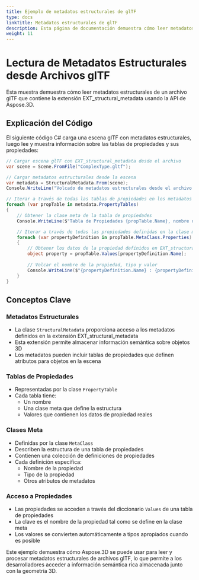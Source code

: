 ```yaml
---
title: Ejemplo de metadatos estructurales de glTF
type: docs
linkTitle: Metadatos estructurales de glTF
description: Esta página de documentación demuestra cómo leer metadatos estructurales de un archivo glTF usando Aspose.3D para .NET.
weight: 11
---
```


# Lectura de Metadatos Estructurales desde Archivos glTF

Esta muestra demuestra cómo leer metadatos estructurales de un archivo glTF que contiene la extensión EXT_structural_metadata usando la API de Aspose.3D.

## Explicación del Código

El siguiente código C# carga una escena glTF con metadatos estructurales, luego lee y muestra información sobre las tablas de propiedades y sus propiedades:

```csharp
// Cargar escena glTF con EXT_structural_metadata desde el archivo
var scene = Scene.FromFile("ComplexType.gltf");

// Cargar metadatos estructurales desde la escena
var metadata = StructuralMetadata.From(scene);
Console.WriteLine("Volcado de metadatos estructurales desde el archivo glTF de entrada:");

// Iterar a través de todas las tablas de propiedades en los metadatos
foreach (var propTable in metadata.PropertyTables)
{
    // Obtener la clase meta de la tabla de propiedades
    Console.WriteLine($"Tabla de Propiedades {propTable.Name}, nombre de tipo : {propTable.MetaClass.Name}");

    // Iterar a través de todas las propiedades definidas en la clase meta
    foreach (var propertyDefinition in propTable.MetaClass.Properties)
    {
        // Obtener los datos de la propiedad definidos en EXT_structural_metadata
        object property = propTable.Values[propertyDefinition.Name];
        
        // Volcar el nombre de la propiedad, tipo y valor
        Console.WriteLine($"{propertyDefinition.Name} : {propertyDefinition.Type} = {property}");
    }
}
```

## Conceptos Clave

### Metadatos Estructurales
- La clase `StructuralMetadata` proporciona acceso a los metadatos definidos en la extensión EXT_structural_metadata
- Esta extensión permite almacenar información semántica sobre objetos 3D
- Los metadatos pueden incluir tablas de propiedades que definen atributos para objetos en la escena

### Tablas de Propiedades
- Representadas por la clase `PropertyTable`
- Cada tabla tiene:
  - Un nombre
  - Una clase meta que define la estructura
  - Valores que contienen los datos de propiedad reales

### Clases Meta
- Definidas por la clase `MetaClass`
- Describen la estructura de una tabla de propiedades
- Contienen una colección de definiciones de propiedades
- Cada definición especifica:
  - Nombre de la propiedad
  - Tipo de la propiedad
  - Otros atributos de metadatos

### Acceso a Propiedades
- Las propiedades se acceden a través del diccionario `Values` de una tabla de propiedades
- La clave es el nombre de la propiedad tal como se define en la clase meta
- Los valores se convierten automáticamente a tipos apropiados cuando es posible

Este ejemplo demuestra cómo Aspose.3D se puede usar para leer y procesar metadatos estructurales de archivos glTF, lo que permite a los desarrolladores acceder a información semántica rica almacenada junto con la geometría 3D.